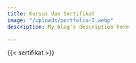 ```yaml
---
title: Kursus dan Sertifikat
image: "/uploads/portfolio-2.webp"
description: My blog's description here

---
```

{{< sertifikat >}}
